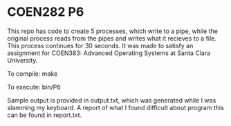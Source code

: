 # COEN282 P6

This repo has code to create 5 processes, which write to a pipe, while the original process reads from the pipes and writes what it recieves to a file. This process continues for 30 seconds. It was made to satisfy an assignment for COEN383: Advanced Operating Systems at Santa Clara University.

To compile:
    make

To execute:
    bin/P6


Sample output is provided in output.txt, which was generated while I was slamming my keyboard. A report of what I found difficult about program this can be found in report.txt.
